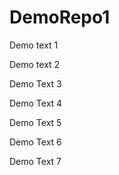 # DemoRepo1

Demo text 1

Demo text 2

Demo Text 3

Demo Text 4

Demo Text 5

Demo Text 6

Demo Text 7
